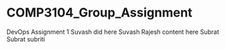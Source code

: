 # COMP3104_Group_Assignment

DevOps Assignment 1
Suvash did here
Suvash
Rajesh content here
Subrat
Subrat
subriti

